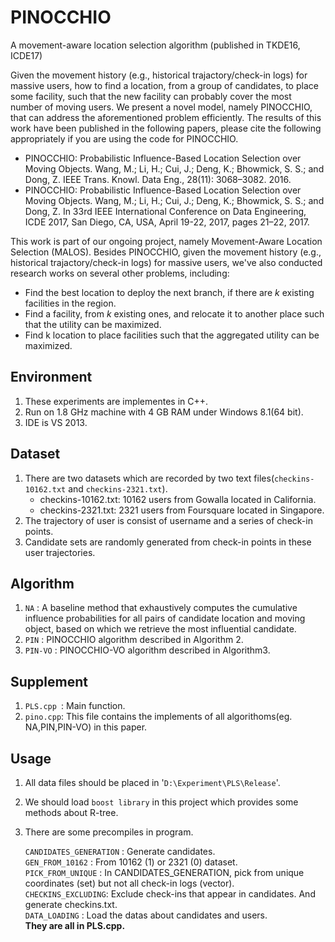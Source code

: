 # PINOCCHIO
A movement-aware location selection algorithm (published in TKDE16, ICDE17)

Given the movement history (e.g., historical trajactory/check-in logs) for massive users, how to find a location, from a group of candidates, to place some facility, such that the new facility can probably cover the most number of moving users. We present a novel model, namely PINOCCHIO, that can address the aforementioned problem efficiently. The results of this work have been published in the following papers, please cite the following appropriately if you are using the code for PINOCCHIO.

- PINOCCHIO: Probabilistic Influence-Based Location Selection over Moving Objects.    Wang, M.; Li, H.; Cui, J.; Deng, K.; Bhowmick, S. S.; and Dong, Z.   IEEE Trans. Knowl. Data Eng., 28(11): 3068–3082. 2016.
- PINOCCHIO: Probabilistic Influence-Based Location Selection over Moving Objects.    Wang, M.; Li, H.; Cui, J.; Deng, K.; Bhowmick, S. S.; and Dong, Z.   In 33rd IEEE International Conference on Data Engineering, ICDE 2017, San Diego, CA, USA, April 19-22, 2017, pages 21–22, 2017.

This work is part of our ongoing project, namely Movement-Aware Location Selection (MALOS). Besides PINOCCHIO, given the movement history (e.g., historical trajactory/check-in logs) for massive users, we've also conducted research works on several other problems, including:
- Find the best location to deploy the next branch, if there are *k* existing facilities in the region.
- Find a facility, from *k* existing ones, and relocate it to another place such that the utility can be maximized.
- Find k location to place facilities such that the aggregated utility can be maximized.


Environment
----------
1. These experiments are implementes in C++.<br>
2. Run on 1.8 GHz machine with 4 GB RAM under Windows 8.1(64 bit).<br>
3. IDE is VS 2013.

Dataset
----------
1. There are two datasets which are recorded by two text files(`checkins-10162.txt` and `checkins-2321.txt`).<br>
    * checkins-10162.txt: 10162 users from Gowalla located in California.
    * checkins-2321.txt: 2321 users from Foursquare located in Singapore.
2. The trajectory of user is consist of username and a series of check-in points.<br>
3. Candidate sets are randomly generated from check-in points in these user trajectories.

Algorithm
----------
1. `NA` : A baseline method that exhaustively computes the cumulative influence probabilities for all pairs of candidate location and moving object, based on which we retrieve the most influential candidate.<br>
2. `PIN` : PINOCCHIO algorithm described in Algorithm 2.<br>
3. `PIN-VO` : PINOCCHIO-VO algorithm described in Algorithm3.<br>

Supplement
----------------

1. `PLS.cpp `: Main function. <br>
2. `pino.cpp`: This file contains the implements of all algorithoms(eg. NA,PIN,PIN-VO) in this paper.<br>

Usage
----------
1. All data files should be placed in '`D:\Experiment\PLS\Release`'.<br>
2. We should load `boost library` in this project which provides some methods about R-tree.<br>
3. There are some precompiles in program.<br>
    
    `CANDIDATES_GENERATION` : Generate candidates.<br>
    `GEN_FROM_10162` : From 10162 (1) or 2321 (0) dataset.<br>
    `PICK_FROM_UNIQUE` : In CANDIDATES_GENERATION, pick from unique coordinates (set) but not all check-in logs (vector).<br>
    `CHECKINS_EXCLUDING`: Exclude check-ins that appear in candidates. And generate checkins.txt.<br>
    `DATA_LOADING`  : Load the datas about candidates and users.<br>
    **They are all in PLS.cpp.**<br>


